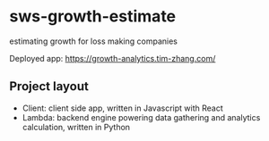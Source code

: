 # sws-growth-estimate
estimating growth for loss making companies

Deployed app: https://growth-analytics.tim-zhang.com/

## Project layout
- Client: client side app, written in Javascript with React
- Lambda: backend engine powering data gathering and analytics calculation, written in Python
